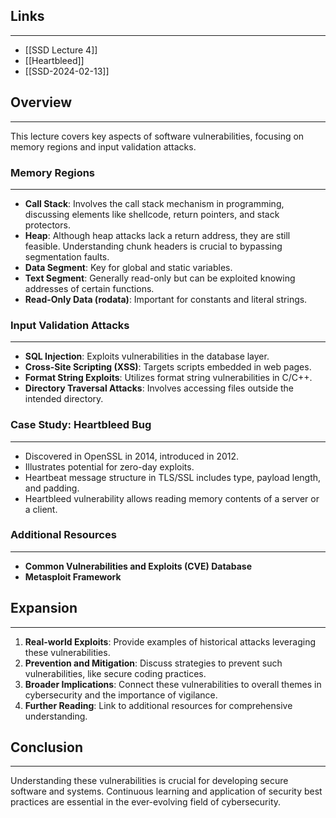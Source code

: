 ## Links
---
* [[SSD Lecture 4]]
* [[Heartbleed]]
* [[SSD-2024-02-13]]
## Overview
---
This lecture covers key aspects of software vulnerabilities, focusing on memory regions and input validation attacks.

### Memory Regions
---
- **Call Stack**: Involves the call stack mechanism in programming, discussing elements like shellcode, return pointers, and stack protectors.
- **Heap**: Although heap attacks lack a return address, they are still feasible. Understanding chunk headers is crucial to bypassing segmentation faults.
- **Data Segment**: Key for global and static variables.
- **Text Segment**: Generally read-only but can be exploited knowing addresses of certain functions.
- **Read-Only Data (rodata)**: Important for constants and literal strings.

### Input Validation Attacks
---
- **SQL Injection**: Exploits vulnerabilities in the database layer.
- **Cross-Site Scripting (XSS)**: Targets scripts embedded in web pages.
- **Format String Exploits**: Utilizes format string vulnerabilities in C/C++.
- **Directory Traversal Attacks**: Involves accessing files outside the intended directory.

### Case Study: Heartbleed Bug
---
- Discovered in OpenSSL in 2014, introduced in 2012.
- Illustrates potential for zero-day exploits.
- Heartbeat message structure in TLS/SSL includes type, payload length, and padding.
- Heartbleed vulnerability allows reading memory contents of a server or a client.

### Additional Resources
---
- **Common Vulnerabilities and Exploits (CVE) Database**
- **Metasploit Framework**

## Expansion
---
1. **Real-world Exploits**: Provide examples of historical attacks leveraging these vulnerabilities.
2. **Prevention and Mitigation**: Discuss strategies to prevent such vulnerabilities, like secure coding practices.
3. **Broader Implications**: Connect these vulnerabilities to overall themes in cybersecurity and the importance of vigilance.
4. **Further Reading**: Link to additional resources for comprehensive understanding.

## Conclusion
---
Understanding these vulnerabilities is crucial for developing secure software and systems. Continuous learning and application of security best practices are essential in the ever-evolving field of cybersecurity.
